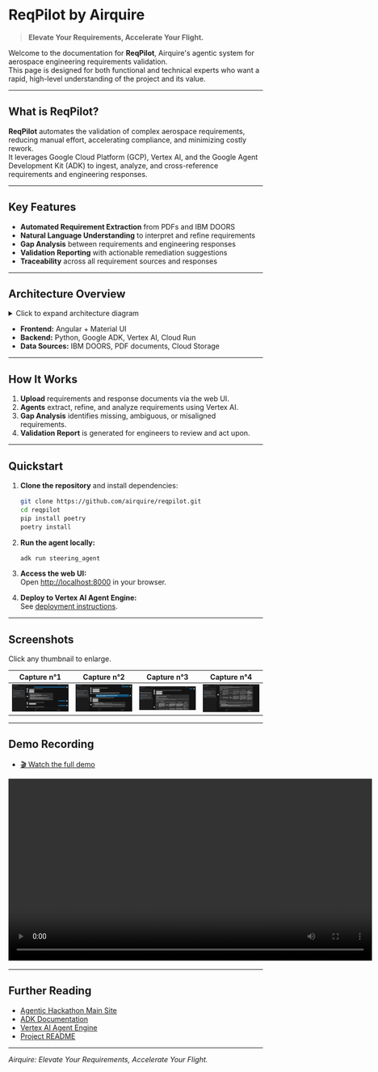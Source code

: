 # ReqPilot by Airquire

> **Elevate Your Requirements, Accelerate Your Flight.**

Welcome to the documentation for **ReqPilot**, Airquire's agentic system for aerospace engineering requirements validation.  
This page is designed for both functional and technical experts who want a rapid, high-level understanding of the project and its value.

---

## What is ReqPilot?

**ReqPilot** automates the validation of complex aerospace requirements, reducing manual effort, accelerating compliance, and minimizing costly rework.  
It leverages Google Cloud Platform (GCP), Vertex AI, and the Google Agent Development Kit (ADK) to ingest, analyze, and cross-reference requirements and engineering responses.

---

## Key Features

- **Automated Requirement Extraction** from PDFs and IBM DOORS
- **Natural Language Understanding** to interpret and refine requirements
- **Gap Analysis** between requirements and engineering responses
- **Validation Reporting** with actionable remediation suggestions
- **Traceability** across all requirement sources and responses

---

## Architecture Overview

<details>
<summary>Click to expand architecture diagram</summary>

```mermaid
graph TD
    User([👩‍💻 Aerospace Engineer]) -->|📤 Uploads Documents| Frontend[🖥️ Frontend]
    
    subgraph "ReqPilot Agent System"
        Steering(🤖 Steering Agent) -->|🗂️ Coordinates| ReqRefiner
        Steering -->|🗂️ Coordinates| PDFArchivist
        Steering -->|🗂️ Coordinates| RequirementsCurator
        Steering -->|🗂️ Coordinates| GapAnalyzer
        Steering -->|🗂️ Coordinates| ReportGenerator
        
        ReqRefiner(🛠️🤖 ReqRefiner Agent) -->|✨ Improved Requirements| Steering
        PDFArchivist(📥🤖 PDF Archivist Agent) -->|🔎 Extracted PDF Requirements| Steering
        RequirementsCurator(🔎🤖 Requirements Curator Agent) -->|💾 Curated Requirements| Steering
        GapAnalyzer(🕳️🤖 Gap Analysis Agent) -->|📈 Validation Results| Steering
        ReportGenerator(📑🤖 Report Generation Agent) -->|📝 Summary Reports| Steering
    end
    
    subgraph "Data Sources"
        DOORS[(💾 IBM DOORS)]
        PDFs[(📄 Response PDFs)]
    end
    
    subgraph "GCP Infrastructure"
        CloudStorage[(🗄️ Cloud Storage)]
        VertexAI[🧠 Vertex AI]
        CloudRun[🚀 Cloud Run]
    end
    
    Frontend <-->|🔗 API Requests| CloudRun
    DOORS -->|📤 Requirements Export| RequirementsCurator
    PDFs -->|📤 Response Documents| PDFArchivist
    
    PDFArchivist <--> CloudStorage
    ReqRefiner <--> VertexAI
    GapAnalyzer <--> VertexAI
    
    CloudRun -->|🌐 Hosts| Frontend
    CloudRun -->|🌐 Hosts| Steering
```
</details>

- **Frontend:** Angular + Material UI
- **Backend:** Python, Google ADK, Vertex AI, Cloud Run
- **Data Sources:** IBM DOORS, PDF documents, Cloud Storage

---

## How It Works

1. **Upload** requirements and response documents via the web UI.
2. **Agents** extract, refine, and analyze requirements using Vertex AI.
3. **Gap Analysis** identifies missing, ambiguous, or misaligned requirements.
4. **Validation Report** is generated for engineers to review and act upon.

---

## Quickstart

1. **Clone the repository** and install dependencies:
   ```bash
   git clone https://github.com/airquire/reqpilot.git
   cd reqpilot
   pip install poetry
   poetry install
   ```

2. **Run the agent locally:**
   ```bash
   adk run steering_agent
   ```

3. **Access the web UI:**  
   Open [http://localhost:8000](http://localhost:8000) in your browser.

4. **Deploy to Vertex AI Agent Engine:**  
   See [deployment instructions](../README.md#9-deploy-to-vertex-ai-agent-engine).

---

## Screenshots

Click any thumbnail to enlarge.

| Capture n°1 | Capture n°2 | Capture n°3 | Capture n°4 |
|:-----------:|:-----------:|:-----------:|:-----------:|
| [![2025-06-20 195016.png](./screencaptures/2025-06-20%20195016.png)](./screencaptures/2025-06-20%20195016.png) | [![2025-06-20 195116.png](./screencaptures/2025-06-20%20195116.png)](./screencaptures/2025-06-20%20195116.png) | [![2025-06-20 195139.png](./screencaptures/2025-06-20%20195139.png)](./screencaptures/2025-06-20%20195139.png) | [![2025-06-20 195155.png](./screencaptures/2025-06-20%20195155.png)](./screencaptures/2025-06-20%20195155.png) |

---

## Demo Recording
- [🎬 Watch the full demo](./Recording-20250620_201538.webm)

<video controls width="720">
  <source src="./Recording-20250620_201538.webm" type="video/webm">
  Your browser does not support the video tag.
</video>


---

## Further Reading

- [Agentic Hackathon Main Site](https://agentichackathon.onova.io/)
- [ADK Documentation](https://google.github.io/adk-docs/)
- [Vertex AI Agent Engine](https://cloud.google.com/vertex-ai/generative-ai/docs/agent-engine/overview)
- [Project README](../README.md)

---

*Airquire: Elevate Your Requirements, Accelerate Your Flight.*
